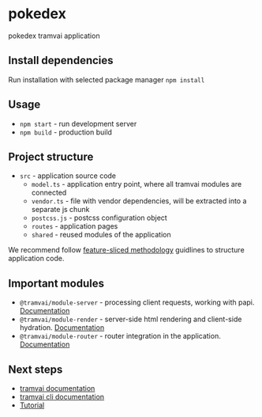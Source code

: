 # pokedex

pokedex tramvai application

## Install dependencies

Run installation with selected package manager `npm install`

## Usage

- `npm start` - run development server
- `npm build` - production build

## Project structure

* `src` - application source code
  * `model.ts` - application entry point, where all tramvai modules are connected
  * `vendor.ts` - file with vendor dependencies, will be extracted into a separate js chunk
  * `postcss.js` - postcss configuration object
  * `routes` - application pages
  * `shared` - reused modules of the application

We recommend follow [feature-sliced methodology](https://feature-sliced.design/) guidlines to structure application code.

## Important modules

* `@tramvai/module-server` - processing client requests, working with papi. [Documentation](https://tramvai.dev/docs/references/modules/server)
* `@tramvai/module-render` - server-side html rendering and client-side hydration. [Documentation](https://tramvai.dev/docs/references/modules/render)
* `@tramvai/module-router` - router integration in the application. [Documentation](https://tramvai.dev/docs/references/modules/router)

## Next steps

- [tramvai documentation](https://tramvai.dev/docs/get-started/overview)
- [tramvai cli documentation](https://tramvai.dev/docs/references/cli/base)
- [Tutorial](https://tramvai.dev/docs/tutorials/pokedex-app/new-app)
